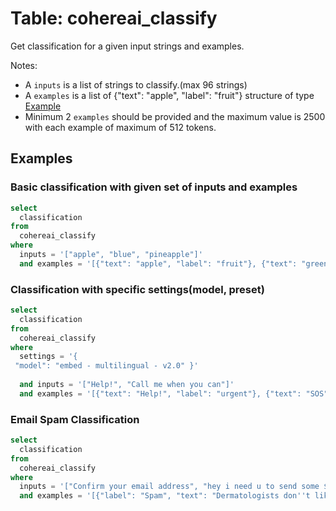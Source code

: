 # Table: cohereai_classify

Get classification for a given input strings and examples.

Notes:
* A `inputs` is a list of strings to classify.(max 96 strings)
* A `examples` is a list of {"text": "apple", "label": "fruit"} structure of type [Example](https://docs.cohere.com/reference/classify)
* Minimum 2 `examples` should be provided and the maximum value is 2500 with each example of maximum of 512 tokens.

## Examples

### Basic classification with given set of inputs and examples

```sql
select
  classification
from
  cohereai_classify
where
  inputs = '["apple", "blue", "pineapple"]'
  and examples = '[{"text": "apple", "label": "fruit"}, {"text": "green", "label": "color"}, {"text": "grapes", "label": "fruit"}, {"text": "purple", "label": "color"}]';
```

### Classification with specific settings(model, preset)

```sql
select
  classification 
from
  cohereai_classify 
where
  settings = '{
 "model": "embed - multilingual - v2.0" }'
 
  and inputs = '["Help!", "Call me when you can"]' 
  and examples = '[{"text": "Help!", "label": "urgent"}, {"text": "SOS", "label": "urgent"}, {"text": "Call me when you can", "label": "not urgent"}, {"text": "Talk later?", "label": "not urgent"}]';
```

### Email Spam Classification

```sql
select 
  classification 
from 
  cohereai_classify 
where 
  inputs = '["Confirm your email address", "hey i need u to send some $"]' 
  and examples = '[{"label": "Spam", "text": "Dermatologists don''t like her!"}, {"label": "Spam", "text": "Hello, open to this?"}, {"label": "Spam", "text": "I need help please wire me $1000 right now"}, {"label": "Spam", "text": "Hot new investment, don’t miss this!"}, {"label": "Spam", "text": "Nice to know you ;)"}, {"label": "Spam", "text": "Please help me?"}, {"label": "Not spam", "text": "Your parcel will be delivered today"}, {"label": "Not spam", "text": "Review changes to our Terms and Conditions"}, {"label": "Not spam", "text": "Weekly sync notes"}, {"label": "Not spam", "text": "Re: Follow up from today’s meeting"}, {"label": "Not spam", "text": "Pre-read for tomorrow"}]';
```

